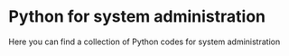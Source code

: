 # Python for system administration

Here you can find a collection of Python codes for system administration
